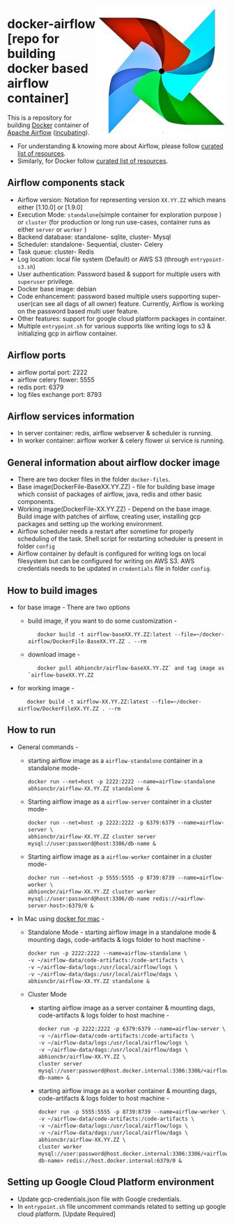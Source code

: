 [<img src="https://github.com/abhioncbr/docker-airflow/raw/master/airflow-logo.png" align="right">](https://airflow.apache.org/)
# docker-airflow [repo for building docker based airflow container]
This is a repository for building [Docker](https://www.docker.com/) container of [Apache Airflow](https://airflow.apache.org/) ([incubating](https://incubator.apache.org/)).

* For understanding & knowing more about Airflow, please follow [curated list of resources](https://raw.githubusercontent.com/jghoman/awesome-apache-airflow).
* Similarly, for Docker follow [curated list of resources](https://github.com/veggiemonk/awesome-docker).

## Airflow components stack
- Airflow version: Notation for representing version `XX.YY.ZZ` which means either [1.10.0] or [1.9.0]
- Execution Mode: `standalone`(simple container for exploration purpose ) or `cluster` (for production or long run use-cases, container runs as either `server` or `worker` )
- Backend database: standalone- sqlite, cluster- Mysql
- Scheduler: standalone- Sequential, cluster- Celery
- Task queue: cluster- Redis
- Log location: local file system (Default) or AWS S3 (through `entrypoint-s3.sh`)
- User authentication: Password based & support for multiple users with `superuser` privilege.
- Docker base image: debian
- Code enhancement: password based multiple users supporting super-user(can see all dags of all owner) feature. Currently, Airflow is working on the password based multi user feature.
- Other features: support for google cloud platform packages in container.
- Multiple `entrypoint.sh` for various supports like writing logs to s3 & initializing gcp in airflow container. 

## Airflow ports
- airflow portal port: 2222
- airflow celery flower: 5555
- redis port: 6379
- log files exchange port: 8793

## Airflow services information
- In server container: redis, airflow webserver & scheduler is running.
- In worker container: airflow worker & celery flower ui service is running.

## General information about airflow docker image
* There are two docker files in the folder `docker-files`.
* Base image(DockerFile-BaseXX.YY.ZZ) - file for building base image which consist of packages of airflow, java, redis and other basic components.
* Working image(DockerFile-XX.YY.ZZ) - Depend on the base image. Build image with patches of airflow, creating user, installing gcp packages and setting up the working environment.
* Airflow scheduler needs a restart after sometime for properly scheduling of the task. Shell script for restarting scheduler is present in folder `config`
* Airflow container by default is configured for writing logs on local filesystem but can be configured for writing on AWS S3. AWS credentials needs to be updated in `credentials` file in folder `config`.

## How to build images
* for base image - There are two options
  * build image, if you want to do some customization - 
    ```shell 
       docker build -t airflow-baseXX.YY.ZZ:latest --file=~/docker-airflow/DockerFile-BaseXX.YY.ZZ . --rm
    ```
  * download image - 
    ```shell
       docker pull abhioncbr/airflow-baseXX.YY.ZZ` and tag image as `airflow-baseXX.YY.ZZ
    ```
    
* for working image -
    ```shell
       docker build -t airflow-XX.YY.ZZ:latest --file=~/docker-airflow/DockerFileXX.YY.ZZ . --rm
    ```

## How to run
* General commands -
    * starting airflow image as a `airflow-standalone` container in a standalone mode-
        ```shell
        docker run --net=host -p 2222:2222 --name=airflow-standalone abhioncbr/airflow-XX.YY.ZZ standalone &
        ```
    
    * Starting airflow image as a `airflow-server` container in a cluster mode-
        ```shell
        docker run --net=host -p 2222:2222 -p 6379:6379 --name=airflow-server \
        abhioncbr/airflow-XX.YY.ZZ cluster server mysql://user:password@host:3306/db-name &
        ```

    * Starting airflow image as a `airflow-worker` container in a cluster mode-
        ```shell
        docker run --net=host -p 5555:5555 -p 8739:8739 --name=airflow-worker \
        abhioncbr/airflow-XX.YY.ZZ cluster worker mysql://user:password@host:3306/db-name redis://<airflow-server-host>:6379/0 &
        ```

* In Mac using [docker for mac](https://docs.docker.com/docker-for-mac/install/) -
    * Standalone Mode - starting airflow image in a standalone mode & mounting dags, code-artifacts & logs folder to host machine -
        ```shell
        docker run -p 2222:2222 --name=airflow-standalone \
        -v ~/airflow-data/code-artifacts:/code-artifacts \
        -v ~/airflow-data/logs:/usr/local/airflow/logs \
        -v ~/airflow-data/dags:/usr/local/airflow/dags \
        abhioncbr/airflow-XX.YY.ZZ standalone &
        ```     
    
    * Cluster Mode
        * starting airflow image as a server container & mounting dags, code-artifacts & logs folder to host machine -
            ```shell
            docker run -p 2222:2222 -p 6379:6379 --name=airflow-server \
            -v ~/airflow-data/code-artifacts:/code-artifacts \
            -v ~/airflow-data/logs:/usr/local/airflow/logs \
            -v ~/airflow-data/dags:/usr/local/airflow/dags \
            abhioncbr/airflow-XX.YY.ZZ \
            cluster server mysql://user:password@host.docker.internal:3306:3306/<airflow-db-name> &
            ```
     
        * starting airflow image as a worker container & mounting dags, code-artifacts & logs folder to host machine - 
            ```shell
            docker run -p 5555:5555 -p 8739:8739 --name=airflow-worker \
            -v ~/airflow-data/code-artifacts:/code-artifacts \
            -v ~/airflow-data/logs:/usr/local/airflow/logs \
            -v ~/airflow-data/dags:/usr/local/airflow/dags \
            abhioncbr/airflow-XX.YY.ZZ \
            cluster worker mysql://user:password@host.docker.internal:3306:3306/<airflow-db-name> redis://host.docker.internal:6379/0 &   
            ``` 
     
## Setting up Google Cloud Platform environment
* Update gcp-credentials.json file with Google credentials.
* In `entrypoint.sh` file uncomment commands related to setting up google cloud platform. [Update Required]